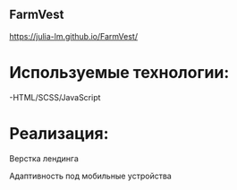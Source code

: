 ## FarmVest

https://julia-lm.github.io/FarmVest/

# Используемые технологии:

-HTML/SCSS/JavaScript


# Реализация:

Верстка лендинга

Адаптивность под мобильные устройства
